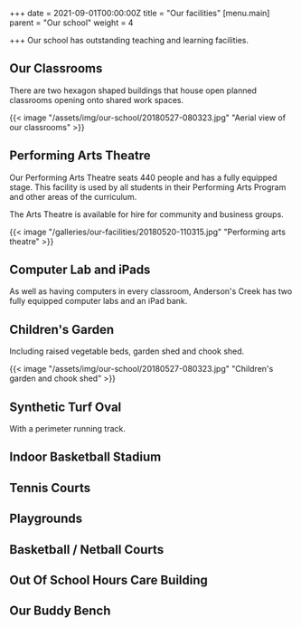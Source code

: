 +++
date = 2021-09-01T00:00:00Z
title = "Our facilities"
[menu.main]
parent = "Our school"
weight = 4

+++
Our school has outstanding teaching and learning facilities.

## Our Classrooms

There are two hexagon shaped buildings that house open planned classrooms opening onto shared work spaces.

{{< image "/assets/img/our-school/20180527-080323.jpg" "Aerial view of our classrooms" >}}

## Performing Arts Theatre

Our Performing Arts Theatre seats 440 people and has a fully equipped stage. This facility is used by all students in their Performing Arts Program and other areas of the curriculum.

The Arts Theatre is available for hire for community and business groups.

{{< image "/galleries/our-facilities/20180520-110315.jpg" "Performing arts theatre" >}}

## Computer Lab and iPads

As well as having computers in every classroom, Anderson's Creek has two fully equipped computer labs and an iPad bank.

## Children's Garden

Including raised vegetable beds, garden shed and chook shed.

{{< image "/assets/img/our-school/20180527-080323.jpg" "Children's garden and chook shed" >}}

## Synthetic Turf Oval

With a perimeter running track.

## Indoor Basketball Stadium

## Tennis Courts

## Playgrounds

## Basketball / Netball Courts

## Out Of School Hours Care Building

## Our Buddy Bench